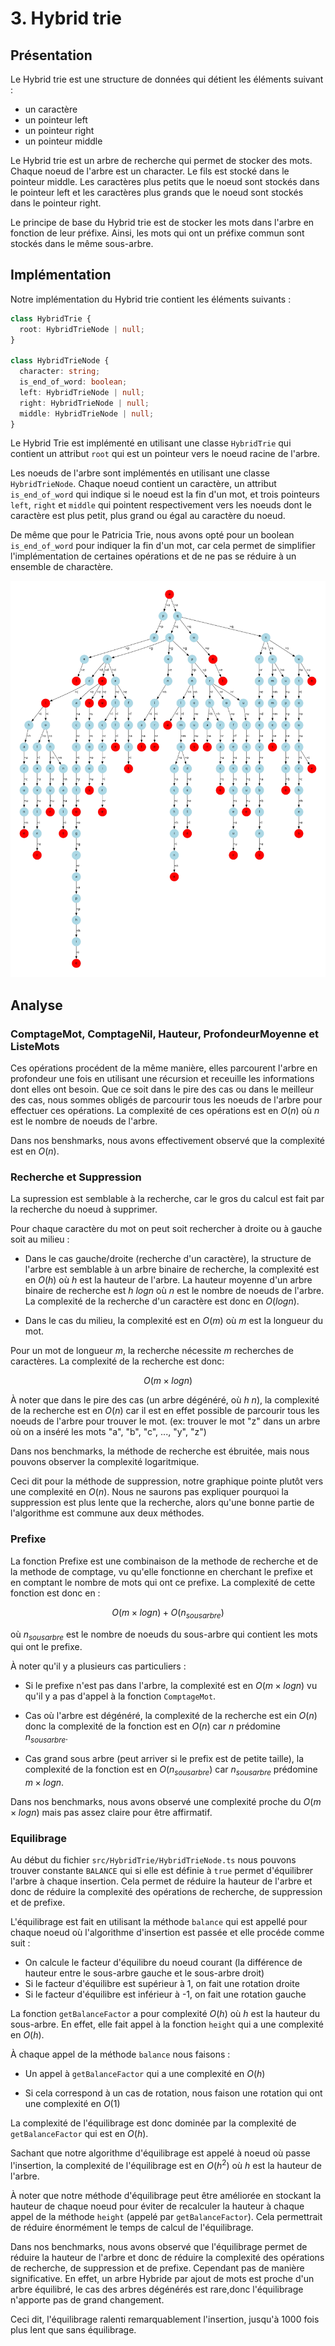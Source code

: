 

# 3. Hybrid trie


## Présentation


Le Hybrid trie est une structure de données qui détient les éléments suivant :

- un caractère
- un pointeur left
- un pointeur right
- un pointeur middle

Le Hybrid trie est un arbre de recherche qui permet de stocker des mots. Chaque noeud de l'arbre est un character. Le fils est stocké dans le pointeur middle. Les caractères plus petits que le noeud sont stockés dans le pointeur left et les caractères plus grands que le noeud sont stockés dans le pointeur right.

Le principe de base du Hybrid trie est de stocker les mots dans l'arbre en fonction de leur préfixe. Ainsi, les mots qui ont un préfixe commun sont stockés dans le même sous-arbre.


## Implémentation


Notre implémentation du Hybrid trie contient les éléments suivants :

```typescript
class HybridTrie {
  root: HybridTrieNode | null;
}

class HybridTrieNode {
  character: string;
  is_end_of_word: boolean;
  left: HybridTrieNode | null;
  right: HybridTrieNode | null;
  middle: HybridTrieNode | null;
}
```

Le Hybrid Trie est implémenté en utilisant une classe `HybridTrie` qui contient un attribut `root` qui est un pointeur vers le noeud racine de l'arbre.

Les noeuds de l'arbre sont implémentés en utilisant une classe `HybridTrieNode`. Chaque noeud contient un caractère, un attribut `is_end_of_word` qui indique si le noeud est la fin d'un mot, et trois pointeurs `left`, `right` et `middle` qui pointent respectivement vers les noeuds dont le caractère est plus petit, plus grand ou égal au caractère du noeud.

De même que pour le Patricia Trie, nous avons opté pour un boolean `is_end_of_word` pour indiquer la fin d'un mot, car cela permet de simplifier l'implémentation de certaines opérations et de ne pas se réduire à un ensemble de charactère. 

![Arbre représentant l'exemple de base avec un Hybrid Trie](./imgs/exemple_base_hybrid_trie_page.jpg)


## Analyse


### ComptageMot, ComptageNil, Hauteur, ProfondeurMoyenne et ListeMots


Ces opérations procédent de la même manière, elles parcourent l'arbre en profondeur une fois en utilisant une récursion et receuille les informations dont elles ont besoin. 
Que ce soit dans le pire des cas ou dans le meilleur des cas, nous sommes obligés de parcourir tous les noeuds de l'arbre pour effectuer ces opérations.
La complexité de ces opérations est en $O(n)$ où $n$ est le nombre de noeuds de l'arbre.

Dans nos benshmarks, nous avons effectivement observé que la complexité est en $O(n)$.


### Recherche et Suppression


La supression est semblable à la recherche, car le gros du calcul est fait par la recherche du noeud à supprimer.

Pour chaque caractère du mot on peut soit rechercher à droite ou à gauche soit au milieu :

- Dans le cas gauche/droite (recherche d'un caractère), la structure de l'arbre est semblable à un arbre binaire de recherche, la complexité est en $O(h)$ où $h$ est la hauteur de l'arbre. La hauteur moyenne d'un arbre binaire de recherche est $h ~ log n$ où $n$ est le nombre de noeuds de l'arbre. La complexité de la recherche d'un caractère est donc en $O(log n)$.

- Dans le cas du milieu, la complexité est en $O(m)$ où $m$ est la longueur du mot.

Pour un mot de longueur $m$, la recherche nécessite $m$ recherches de caractères. La complexité de la recherche est donc:

$$ O(m \times log  n) $$

À noter que dans le pire des cas (un arbre dégénéré, où $h ~ n$), la complexité de la recherche est en $O(n)$ car il est en effet possible de parcourir tous les noeuds de l'arbre pour trouver le mot. (ex: trouver le mot "z" dans un arbre où on a inséré les mots "a", "b", "c", ..., "y", "z")

Dans nos benchmarks, la méthode de recherche est ébruitée, mais nous pouvons observer la complexité logaritmique.

Ceci dit pour la méthode de suppression, notre graphique pointe plutôt vers une complexité en $O(n)$. Nous ne saurons pas expliquer pourquoi la suppression est plus lente que la recherche, alors qu'une bonne partie de l'algorithme est commune aux deux méthodes.


### Prefixe


La fonction Prefixe est une combinaison de la methode de recherche et de la methode de comptage, vu qu'elle fonctionne en cherchant le prefixe et en comptant le nombre de mots qui ont ce prefixe. La complexité de cette fonction est donc en :

$$ O(m \times log  n) + O(n_{sousarbre}) $$

où $n_{sousarbre}$ est le nombre de noeuds du sous-arbre qui contient les mots qui ont le prefixe.

À noter qu'il y a plusieurs cas particuliers :

- Si le prefixe n'est pas dans l'arbre, la complexité est en $O(m \times {log} n)$ vu qu'il y a pas d'appel à la fonction `ComptageMot`.

- Cas où l'arbre est dégénéré, la complexité de la recherche est ein $O(n)$ donc la complexité de la fonction est en $O(n)$ car $n$ prédomine $n_{sousarbre}$.

- Cas grand sous arbre (peut arriver si le prefix est de petite taille), la complexité de la fonction est en $O(n_{sousarbre})$ car $n_{sousarbre}$ prédomine $m \times {log} n$.

Dans nos benchmarks, nous avons observé une complexité proche du $O(m \times log  n)$ mais pas assez claire pour être affirmatif.


### Equilibrage

Au début du fichier `src/HybridTrie/HybridTrieNode.ts` nous pouvons trouver constante `BALANCE` qui si elle est définie à `true` permet d'équilibrer l'arbre à chaque insertion. Cela permet de réduire la hauteur de l'arbre et donc de réduire la complexité des opérations de recherche, de suppression et de prefixe.

L'équilibrage est fait en utilisant la méthode `balance` qui est appellé pour chaque noeud où l'algorithme d'insertion est passée et elle procéde comme suit :

- On calcule le facteur d'équilibre du noeud courant (la différence de hauteur entre le sous-arbre gauche et le sous-arbre droit)
- Si le facteur d'équilibre est supérieur à 1, on fait une rotation droite
- Si le facteur d'équilibre est inférieur à -1, on fait une rotation gauche


La fonction `getBalanceFactor` a pour complexité $O(h)$ où $h$ est la hauteur du sous-arbre. En effet, elle fait appel à la fonction `height` qui a une complexité en $O(h)$.

À chaque appel de la méthode `balance` nous faisons : 

- Un appel à `getBalanceFactor` qui a une complexité en $O(h)$

- Si cela correspond à un cas de rotation, nous faison une rotation qui ont une complexité en $O(1)$


La complexité de l'équilibrage est donc dominée par la complexité de `getBalanceFactor` qui est en $O(h)$.

Sachant que notre algorithme d'équilibrage est appelé à noeud où passe l'insertion, la complexité de l'équilibrage est en $O(h^2)$ où $h$ est la hauteur de l'arbre.

À noter que notre méthode d'équilibrage peut être améliorée en stockant la hauteur de chaque noeud pour éviter de recalculer la hauteur à chaque appel de la méthode `height` (appelé par `getBalanceFactor`). Cela permettrait de réduire énormément le temps de calcul de l'équilibrage.

Dans nos benchmarks, nous avons observé que l'équilibrage permet de réduire la hauteur de l'arbre et donc de réduire la complexité des opérations de recherche, de suppression et de prefixe. Cependant pas de manière significative. En effet, un arbre Hybride par ajout de mots est proche d'un arbre équilibré, le cas des arbres dégénérés est rare,donc l'équilibrage n'apporte pas de grand changement.

Ceci dit, l'équilibrage ralenti remarquablement l'insertion, jusqu'à 1000 fois plus lent que sans équilibrage. 


